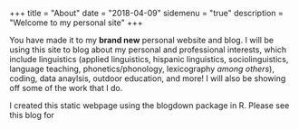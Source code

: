 +++
title = "About"
date = "2018-04-09"
sidemenu = "true"
description = "Welcome to my personal site"
+++

You have made it to my **brand new** personal website and blog. I will be using this site to blog about my personal and professional interests, which include linguistics (applied linguistics, hispanic linguistics, sociolinguistics, language teaching, phonetics/phonology, lexicography *among others*), coding, data anaylsis, outdoor education, and more! I will also be showing off some of the work that I do.

I created this static webpage using the blogdown package in R. Please see this blog for 
